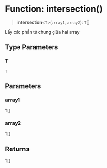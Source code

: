 # Function: intersection()

> **intersection**\<`T`\>(`array1`, `array2`): `T`[]

Lấy các phần tử chung giữa hai array

## Type Parameters

### T

`T`

## Parameters

### array1

`T`[]

### array2

`T`[]

## Returns

`T`[]
